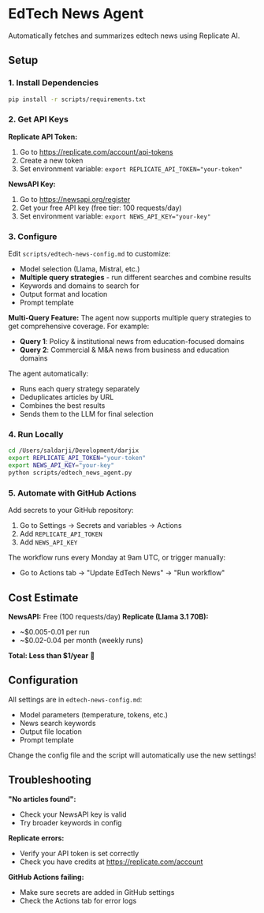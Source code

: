 # EdTech News Agent

Automatically fetches and summarizes edtech news using Replicate AI.

## Setup

### 1. Install Dependencies
```bash
pip install -r scripts/requirements.txt
```

### 2. Get API Keys

**Replicate API Token:**
1. Go to https://replicate.com/account/api-tokens
2. Create a new token
3. Set environment variable: `export REPLICATE_API_TOKEN="your-token"`

**NewsAPI Key:**
1. Go to https://newsapi.org/register
2. Get your free API key (free tier: 100 requests/day)
3. Set environment variable: `export NEWS_API_KEY="your-key"`

### 3. Configure

Edit `scripts/edtech-news-config.md` to customize:
- Model selection (Llama, Mistral, etc.)
- **Multiple query strategies** - run different searches and combine results
- Keywords and domains to search for
- Output format and location
- Prompt template

**Multi-Query Feature:**
The agent now supports multiple query strategies to get comprehensive coverage. For example:
- **Query 1**: Policy & institutional news from education-focused domains
- **Query 2**: Commercial & M&A news from business and education domains

The agent automatically:
- Runs each query strategy separately
- Deduplicates articles by URL
- Combines the best results
- Sends them to the LLM for final selection

### 4. Run Locally

```bash
cd /Users/saldarji/Development/darjix
export REPLICATE_API_TOKEN="your-token"
export NEWS_API_KEY="your-key"
python scripts/edtech_news_agent.py
```

### 5. Automate with GitHub Actions

Add secrets to your GitHub repository:
1. Go to Settings → Secrets and variables → Actions
2. Add `REPLICATE_API_TOKEN`
3. Add `NEWS_API_KEY`

The workflow runs every Monday at 9am UTC, or trigger manually:
- Go to Actions tab → "Update EdTech News" → "Run workflow"

## Cost Estimate

**NewsAPI:** Free (100 requests/day)
**Replicate (Llama 3.1 70B):**
- ~$0.005-0.01 per run
- ~$0.02-0.04 per month (weekly runs)

**Total: Less than $1/year** 🎉

## Configuration

All settings are in `edtech-news-config.md`:
- Model parameters (temperature, tokens, etc.)
- News search keywords
- Output file location
- Prompt template

Change the config file and the script will automatically use the new settings!

## Troubleshooting

**"No articles found":**
- Check your NewsAPI key is valid
- Try broader keywords in config

**Replicate errors:**
- Verify your API token is set correctly
- Check you have credits at https://replicate.com/account

**GitHub Actions failing:**
- Make sure secrets are added in GitHub settings
- Check the Actions tab for error logs

